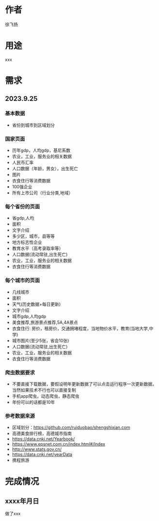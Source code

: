 # 作者

徐飞扬

# 用途

xxx


# 需求
## 2023.9.25

### 基本数据

- 省份到城市到区域划分

### 国家页面

- 历年gdp，人均gdp，基尼系数
- 农业，工业，服务业的相关数据
- 人民币汇率
- 人口数据（年龄，男女），出生死亡
- 图片
- 衣食住行等消费数据
- 100强企业
- 所有上市公司（行业分类,地域）

### 每个省份的页面

- 省gdp,人均
- 面积
- 文字介绍
- 多少区，城市，县等等
- 地方标志性企业
- 教育水平（高考录取率等）
- 人口数据(流动常驻,出生死亡)
- 农业，工业，服务业的相关数据
- 衣食住行等消费数据

### 每个城市的页面

- 几线城市
- 面积
- 天气(历史数据+每日更新)
- 文字介绍
- 城市gdp,人均gdp
- 美食推荐,旅游景点推荐,5A,4A景点
- 衣食住行: 房价，租房价，交通拥堵程度，当地物价水平，教育(当地大学,中学)
- 城市图片(至少5张，省会10张)
- 人口数据(流动常驻,出生死亡)
- 农业，工业，服务业的相关数据
- 衣食住行等消费数据

### 爬虫数据要求

- 不要直接下载数据，要假设明年更新数据了可以点击运行程序一次更新数据，当然如果技术不行也可以直接复制
- 手机app爬虫，动态爬虫，静态爬虫
- 年份可以的话都是10年

### 参考数据来源

- 区域划分：https://github.com/ruiduobao/shengshixian.com
- 高德美食排行榜，高德城市指南
- https://data.cnki.net/Yearbook/
- https://www.epsnet.com.cn/index.html#/Index
- http://www.stats.gov.cn/
- https://data.cnki.net/yearData
- 携程旅游

# 完成情况

## xxxx年月日

做了xxx